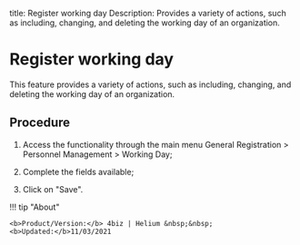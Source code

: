 title: Register working day
Description: Provides a variety of actions, such as including, changing, and deleting the working day of an organization.
# Register working day

This feature provides a variety of actions, such as including, changing, and
deleting the working day of an organization.

Procedure
-------------

1.  Access the functionality through the main menu General Registration \>
    Personnel Management \> Working Day;

2.  Complete the fields available;

3.  Click on "Save".

!!! tip "About"

    <b>Product/Version:</b> 4biz | Helium &nbsp;&nbsp;
    <b>Updated:</b>11/03/2021
